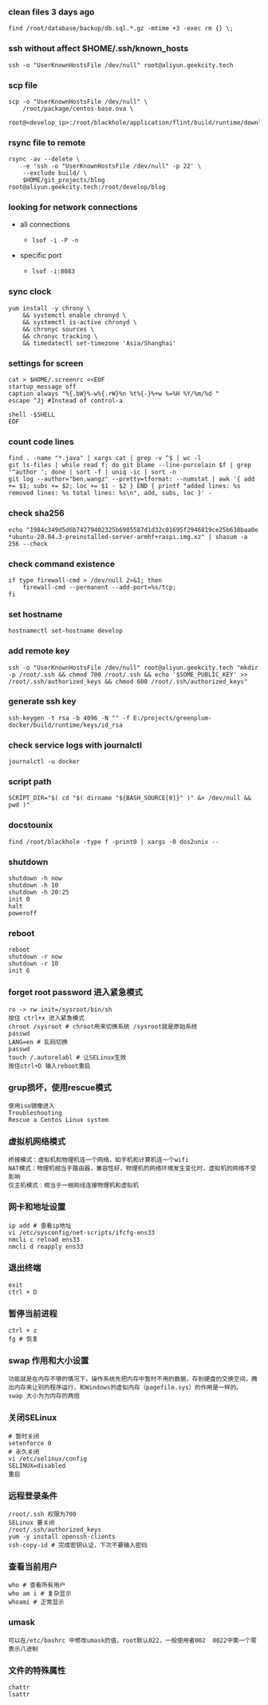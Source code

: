 ### clean files 3 days ago

```shell
find /root/database/backup/db.sql.*.gz -mtime +3 -exec rm {} \;
```

### ssh without affect $HOME/.ssh/known_hosts

```shell
ssh -o "UserKnownHostsFile /dev/null" root@aliyun.geekcity.tech
```

### scp file

```shell
scp -o "UserKnownHostsFile /dev/null" \
    /root/package/centos-base.ova \
    root@<develop_ip>:/root/blackhole/application/flint/build/runtime/download/

```

### rsync file to remote

```shell
rsync -av --delete \
    -e 'ssh -o "UserKnownHostsFile /dev/null" -p 22' \
    --exclude build/ \
    $HOME/git_projects/blog root@aliyun.geekcity.tech:/root/develop/blog
```

### looking for network connections

* all connections
    + ```shell
      lsof -i -P -n
      ```
* specific port
    + ```shell
      lsof -i:8083
      ```

### sync clock

```shell
yum install -y chrony \
    && systemctl enable chronyd \
    && systemctl is-active chronyd \
    && chronyc sources \
    && chronyc tracking \
    && timedatectl set-timezone 'Asia/Shanghai'
```

### settings for screen

```shell
cat > $HOME/.screenrc <<EOF
startup_message off
caption always "%{.bW}%-w%{.rW}%n %t%{-}%+w %=%H %Y/%m/%d "
escape ^Jj #Instead of control-a

shell -$SHELL
EOF
```

### count code lines

```shell
find . -name "*.java" | xargs cat | grep -v ^$ | wc -l
git ls-files | while read f; do git blame --line-porcelain $f | grep '^author '; done | sort -f | uniq -ic | sort -n
git log --author="ben.wangz" --pretty=tformat: --numstat | awk '{ add += $1; subs += $2; loc += $1 - $2 } END { printf "added lines: %s removed lines: %s total lines: %s\n", add, subs, loc }' -
```

### check sha256

```shell
echo "1984c349d5d6b74279402325b6985587d1d32c01695f2946819ce25b638baa0e *ubuntu-20.04.3-preinstalled-server-armhf+raspi.img.xz" | shasum -a 256 --check
```

### check command existence

```shell
if type firewall-cmd > /dev/null 2>&1; then 
    firewall-cmd --permanent --add-port=%s/tcp; 
fi
```

### set hostname

```shell
hostnamectl set-hostname develop
```

### add remote key

```shell
ssh -o "UserKnownHostsFile /dev/null" root@aliyun.geekcity.tech "mkdir -p /root/.ssh && chmod 700 /root/.ssh && echo '$SOME_PUBLIC_KEY' >> /root/.ssh/authorized_keys && chmod 600 /root/.ssh/authorized_keys"
```

### generate ssh key

```shell script
ssh-keygen -t rsa -b 4096 -N "" -f E:/projects/greenplum-docker/build/runtime/keys/id_rsa
```


### check service logs with journalctl

```shell
journalctl -u docker
```

### script path

```shell
SCRIPT_DIR="$( cd "$( dirname "${BASH_SOURCE[0]}" )" &> /dev/null && pwd )"
```
### docstounix
```shell script
find /root/blackhole -type f -print0 | xargs -0 dos2unix --
```

### shutdown
```
shutdown -h now
shutdown -h 10
shutdown -h 20:25
init 0
halt
poweroff
```

### reboot
```
reboot 
shutdown -r now
shutdown -r 10
init 6
```

### forget root password  进入紧急模式
```
ro -> rw init=/sysroot/bin/sh
按住 ctrl+x 进入紧急模式
chroot /sysroot # chroot用来切换系统 /sysroot就是原始系统
passwd
LANG=en # 乱码切换
passwd
touch /.autorelabl # 让SELinux生效
按住ctrl+D 输入reboot重启
```

### grup损坏，使用rescue模式
```
使用iso镜像进入
Troubleshooting
Rescue a Centos Linux system
```
### 虚拟机网络模式
```
桥接模式：虚拟机和物理机连一个网络，如手机和计算机连一个wifi
NAT模式：物理机相当于路由器，兼容性好，物理机的网络环境发生变化时，虚拟机的网络不受影响
仅主机模式：相当于一根网线连接物理机和虚拟机
```

### 网卡和地址设置
```
ip add # 查看ip地址
vi /etc/sysconfig/net-scripts/ifcfg-ens33
nmcli c reload ens33
nmcli d reapply ens33
```

### 退出终端
```
exit
ctrl + D
```

### 暂停当前进程
```
ctrl + z
fg # 恢复
```

### swap 作用和大小设置
```
功能就是在内存不够的情况下，操作系统先把内存中暂时不用的数据，存到硬盘的交换空间，腾出内存来让别的程序运行，和Windows的虚拟内存（pagefile.sys）的作用是一样的。
swap 大小为为内存的两倍
```

### 关闭SELinux
```
# 暂时关闭
setenforce 0
# 永久关闭
vi /etc/selinux/config
SELINUX=disabled
重启
```

### 远程登录条件
```
/root/.ssh 权限为700
SELinux 要关闭
/root/.ssh/authorized_keys
yum -y install openssh-clients
ssh-copy-id # 完成密钥认证，下次不要输入密码
```

### 查看当前用户
```
who # 查看所有用户
who am i # 复杂显示
whoami # 正常显示
```

### umask
```
可以在/etc/bashrc 中修改umask的值，root默认022，一般使用者002  0022中第一个零表示八进制
```

### 文件的特殊属性
```
chattr
lsattr
```
